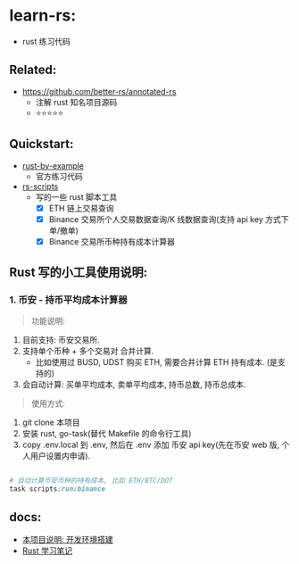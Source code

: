 # learn-rs:

- rust 练习代码

## Related:

- https://github.com/better-rs/annotated-rs
    - 注解 rust 知名项目源码
    - ⭐⭐⭐⭐⭐

## Quickstart:

- [rust-by-example](./crates/rust-by-example)
    - 官方练习代码
- [rs-scripts](./crates/rs-scripts)
    - 写的一些 rust 脚本工具
        - [x] ETH 链上交易查询
        - [x] Binance 交易所个人交易数据查询/K 线数据查询(支持 api key 方式下单/撤单)
        - [x] Binance 交易所币种持有成本计算器

## Rust 写的小工具使用说明:

### 1. 币安 - 持币平均成本计算器

> 功能说明:

1. 目前支持: 币安交易所.
2. 支持单个币种 + 多个交易对 合并计算.
    - 比如使用过 BUSD, UDST 购买 ETH, 需要合并计算 ETH 持有成本. (是支持的)
3. 会自动计算: 买单平均成本, 卖单平均成本, 持币总数, 持币总成本.

> 使用方式:

1. git clone 本项目
2. 安装 rust, go-task(替代 Makefile 的命令行工具)
3. copy .env.local 到 .env, 然后在 .env 添加 币安 api key(先在币安 web 版, 个人用户设置内申请).

```ruby

# 自动计算币安币种的持有成本, 比如 ETH/BTC/DOT 
task scripts:run:binance

```

## docs:

- [本项目说明: 开发环境搭建](./docs/dev.md)
- [Rust 学习笔记](./docs/README.md)


